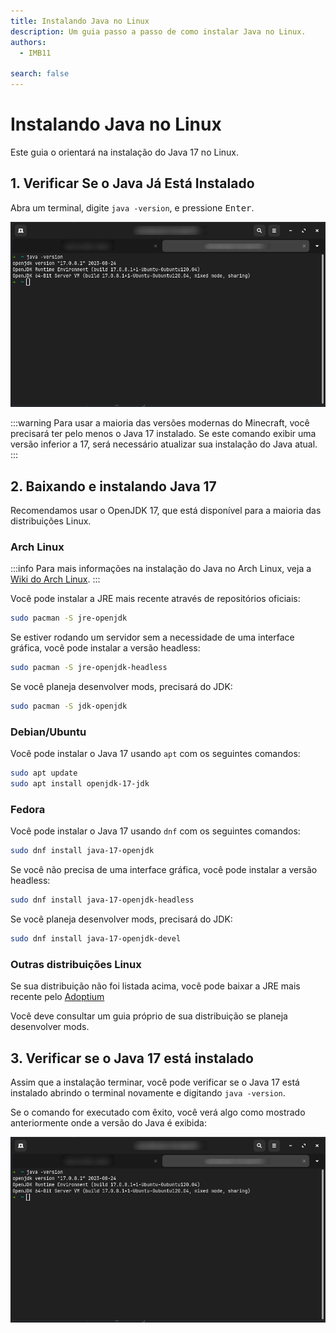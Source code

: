 ```yaml
---
title: Instalando Java no Linux
description: Um guia passo a passo de como instalar Java no Linux.
authors:
  - IMB11

search: false
---
```


# Instalando Java no Linux

Este guia o orientará na instalação do Java 17 no Linux.

## 1. Verificar Se o Java Já Está Instalado

Abra um terminal, digite `java -version`, e pressione <kbd>Enter</kbd>.

![Terminal com "java -version" digitado](/assets/players/installing-java/linux-java-version.png)

:::warning
Para usar a maioria das versões modernas do Minecraft, você precisará ter pelo menos o Java 17 instalado. Se este comando exibir uma versão inferior a 17, será necessário atualizar sua instalação do Java atual.
:::

## 2. Baixando e instalando Java 17

Recomendamos usar o OpenJDK 17, que está disponível para a maioria das distribuições Linux.

### Arch Linux

:::info
Para mais informações na instalação do Java no Arch Linux, veja a [Wiki do Arch Linux](https://wiki.archlinux.org/title/Java_(Portugu%C3%AAs)).
:::

Você pode instalar a JRE mais recente através de repositórios oficiais:

```sh
sudo pacman -S jre-openjdk
```

Se estiver rodando um servidor sem a necessidade de uma interface gráfica, você pode instalar a versão headless:

```sh
sudo pacman -S jre-openjdk-headless
```

Se você planeja desenvolver mods, precisará do JDK:

```sh
sudo pacman -S jdk-openjdk
```

### Debian/Ubuntu

Você pode instalar o Java 17 usando `apt` com os seguintes comandos:

```sh
sudo apt update
sudo apt install openjdk-17-jdk
```

### Fedora

Você pode instalar o Java 17 usando `dnf` com os seguintes comandos:

```sh
sudo dnf install java-17-openjdk
```

Se você não precisa de uma interface gráfica, você pode instalar a versão headless:

```sh
sudo dnf install java-17-openjdk-headless
```

Se você planeja desenvolver mods, precisará do JDK:

```sh
sudo dnf install java-17-openjdk-devel
```

### Outras distribuições Linux

Se sua distribuição não foi listada acima, você pode baixar a JRE mais recente pelo [Adoptium](https://adoptium.net/temurin/)

Você deve consultar um guia próprio de sua distribuição se planeja desenvolver mods.

## 3. Verificar se o Java 17 está instalado

Assim que a instalação terminar, você pode verificar se o Java 17 está instalado abrindo o terminal novamente e digitando `java -version`.

Se o comando for executado com êxito, você verá algo como mostrado anteriormente onde a versão do Java é exibida:

![Terminal com "java -version" digitado](/assets/players/installing-java/linux-java-version.png)
